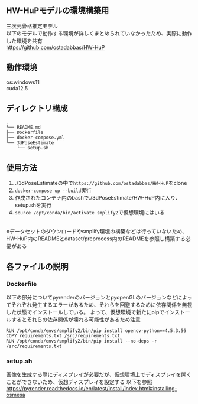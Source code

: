 ## HW-HuPモデルの環境構築用
三次元骨格推定モデル<br>
以下のモデルで動作する環境が詳しくまとめられていなかったため、実際に動作した環境を共有　<br>
https://github.com/ostadabbas/HW-HuP
## 動作環境
os:windows11 <br>
cuda12.5
## ディレクトリ構成
```
.
└── README.md
├── Dockerfile
├── docker-compose.yml
└── 3dPoseEstimate
    └── setup.sh
```

## 使用方法
1. ./3dPoseEstimateの中で`https://github.com/ostadabbas/HW-HuP`をclone
2. `docker-compose up --build`実行
3. 作成されたコンテナ内のbashで./3dPoseEstimate/HW-HuP内に入り、setup.shを実行
4. `source /opt/conda/bin/activate smplify2`で仮想環境にはいる
<br>
※データセットのダウンロードやsmplify環境の構築などは行っていないため、HW-HuP内のREADMEとdataset/preprocess内のREADMEを参照し構築する必要がある

## 各ファイルの説明
### Dockerfile
以下の部分についてpyrenderのバージョンとpyopenGLのバージョンなどによってそれぞれ発生するエラーがあるため、それらを回避するために依存関係を無視した状態でインストールしている。
よって、仮想環境で新たにpipでインストールするとそれらの依存関係が壊れる可能性があるため注意
```
RUN /opt/conda/envs/smplify2/bin/pip install opencv-python==4.5.3.56
COPY requirements.txt /src/requirements.txt
RUN /opt/conda/envs/smplify2/bin/pip install --no-deps -r /src/requirements.txt
```

### setup.sh
画像を生成する際にディスプレイが必要だが、仮想環境上でディスプレイを開くことができないため、仮想ディスプレイを設定する
以下を参照
https://pyrender.readthedocs.io/en/latest/install/index.html#installing-osmesa



